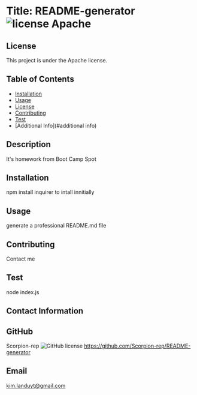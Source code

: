 # Title: README-generator ![license Apache](https://img.shields.io/badge/license-Apache-green)

## License
This project is under the Apache license.

## Table of Contents
* [Installation](#installation)
* [Usage](#usage)
* [License](#license)
* [Contributing](#contributing)
* [Test](#test)
* [Additional Info](#additional info)

## Description
It's homework from Boot Camp Spot

## Installation
npm install inquirer to intall innitially

## Usage
generate a professional README.md file

## Contributing
Contact me

## Test
node index.js

## Contact Information
## GitHub 
Scorpion-rep
![GitHub license](https://img.shields.io/badge/license-MIT-orange.svg)
https://github.com/Scorpion-rep/README-generator

## Email
kim.landuyt@gmail.com

